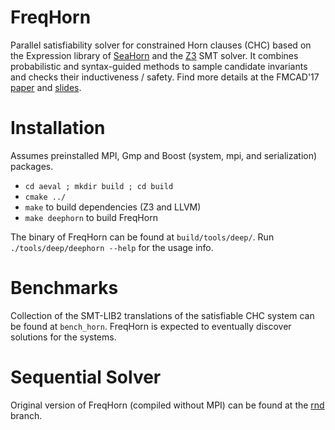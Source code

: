 FreqHorn
========

Parallel satisfiability solver for constrained Horn clauses (CHC) based on the Expression library of <a href="http://seahorn.github.io/">SeaHorn</a> and the <a href="https://github.com/Z3Prover/z3">Z3</a> SMT solver. It combines probabilistic and syntax-guided methods to sample candidate invariants and checks their inductiveness / safety. Find more details at the FMCAD'17 <a href="http://www.cs.princeton.edu/~grigoryf/freqhorn.pdf">paper</a> and <a href="http://www.cs.princeton.edu/~grigoryf/freqhorn_slides.pdf">slides</a>.

Installation
============

Assumes preinstalled MPI, Gmp and Boost (system, mpi, and serialization) packages.

* `cd aeval ; mkdir build ; cd build`
* `cmake ../`
* `make` to build dependencies (Z3 and LLVM)
* `make deephorn` to build FreqHorn

The binary of FreqHorn can be found at `build/tools/deep/`.
Run `./tools/deep/deephorn --help` for the usage info.

Benchmarks
==========

Collection of the SMT-LIB2 translations of the satisfiable CHC system can be found at `bench_horn`. FreqHorn is expected to eventually discover solutions for the systems.

Sequential Solver
=================

Original version of FreqHorn (compiled without MPI) can be found at the <a href="https://github.com/grigoryfedyukovich/aeval/tree/rnd">rnd</a> branch.

